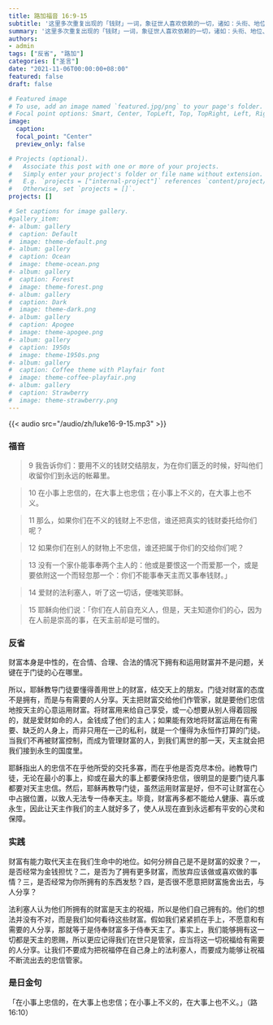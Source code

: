 ```yaml
---
title: 路加福音 16:9-15
subtitle: '这里多次重复出现的「钱财」一词，象征世人喜欢依赖的一切，诸如：头衔、地位、特权、荣誉、金钱等等。这一切原本都不是耶稣所憎恶的，而耶稣所关注的，是我们追求「钱财」的态度。不当的态度若使「钱财」变成我们生命中最重要的追求，或唯一的追求，那便会使我们舍本逐末，带我们远离生命之源、造物主、天主。让我们勉力使自己对「钱财」保持淡然的心态，不让内心受其牵制和约束，而将其视为一种工具，帮助我们善度真、善、美、圣的生活。'
summary: '这里多次重复出现的「钱财」一词，象征世人喜欢依赖的一切，诸如：头衔、地位、特权、荣誉、金钱等等。这一切原本都不是耶稣所憎恶的，而耶稣所关注的，是我们追求「钱财」的态度。不当的态度若使「钱财」变成我们生命中最重要的追求，或唯一的追求，那便会使我们舍本逐末，带我们远离生命之源、造物主、天主。让我们勉力使自己对「钱财」保持淡然的心态，不让内心受其牵制和约束，而将其视为一种工具，帮助我们善度真、善、美、圣的生活。'
authors:
- admin
tags: ["反省", "路加"]
categories: ["圣言"]
date: "2021-11-06T00:00:00+08:00"
featured: false
draft: false

# Featured image
# To use, add an image named `featured.jpg/png` to your page's folder.
# Focal point options: Smart, Center, TopLeft, Top, TopRight, Left, Right, BottomLeft, Bottom, BottomRight
image:
  caption:
  focal_point: "Center"
  preview_only: false

# Projects (optional).
#   Associate this post with one or more of your projects.
#   Simply enter your project's folder or file name without extension.
#   E.g. `projects = ["internal-project"]` references `content/project/deep-learning/index.md`.
#   Otherwise, set `projects = []`.
projects: []

# Set captions for image gallery.
#gallery_item:
#- album: gallery
#  caption: Default
#  image: theme-default.png
#- album: gallery
#  caption: Ocean
#  image: theme-ocean.png
#- album: gallery
#  caption: Forest
#  image: theme-forest.png
#- album: gallery
#  caption: Dark
#  image: theme-dark.png
#- album: gallery
#  caption: Apogee
#  image: theme-apogee.png
#- album: gallery
#  caption: 1950s
#  image: theme-1950s.png
#- album: gallery
#  caption: Coffee theme with Playfair font
#  image: theme-coffee-playfair.png
#- album: gallery
#  caption: Strawberry
#  image: theme-strawberry.png
---
```


{{< audio src="/audio/zh/luke16-9-15.mp3" >}}

### 福音
> 9 我告诉你们：要用不义的钱财交结朋友，为在你们匮乏的时候，好叫他们收留你们到永远的帐幕里。

> 10 在小事上忠信的，在大事上也忠信；在小事上不义的，在大事上也不义。

> 11 那么，如果你们在不义的钱财上不忠信，谁还把真实的钱财委托给你们呢？

> 12 如果你们在别人的财物上不忠信，谁还把属于你们的交给你们呢？

> 13 没有一个家仆能事奉两个主人的：他或是要恨这一个而爱那一个，或是要依附这一个而轻忽那一个：你们不能事奉天主而又事奉钱财。」

> 14 爱财的法利塞人，听了这一切话，便嗤笑耶稣。

> 15 耶稣向他们说：「你们在人前自充义人，但是，天主知道你们的心，因为在人前是崇高的事，在天主前却是可憎的。

### 反省
财富本身是中性的，在合情、合理、合法的情况下拥有和运用财富并不是问题，关键在于门徒的心在哪里。

所以，耶稣教导门徒要懂得善用世上的财富，结交天上的朋友。门徒对财富的态度不是拥有，而是与有需要的人分享。天主把财富交给他们作管家，就是要他们忠信地按天主的心意运用财富。将财富用来给自己享受，或一心想要从别人得着回报的，就是爱财如命的人，金钱成了他们的主人；如果能有效地将财富运用在有需要、缺乏的人身上，而非只用在一己的私利，就是一个懂得为永恒作打算的门徒。当我们不再被财富控制，而成为管理财富的人，到我们离世的那一天，天主就会把我们接到永生的国度里。

耶稣指出人的忠信不在乎他所受的交托多寡，而在乎他是否克尽本份。祂教导门徒，无论在最小的事上，抑或在最大的事上都要保持忠信，很明显的是要门徒凡事都要对天主忠信。然后，耶稣再教导门徒，虽然运用财富是好，但不可让财富在心中占据位置，以致人无法专一侍奉天主。毕竟，财富再多都不能给人健康、喜乐或永生，因此让天主作我们的主人就好多了，使人从现在直到永远都有平安的心灵和保障。

### 实践
财富有能力取代天主在我们生命中的地位。如何分辨自己是不是财富的奴隶？一，是否经常为金钱担忧？二，是否为了拥有更多财富，而放弃应该做或喜欢做的事情？三，是否经常为你所拥有的东西发愁？四，是否很不愿意把财富施舍出去，与人分享？

法利塞人认为他们所拥有的财富是天主的祝福，所以是他们自己拥有的。他们的想法并没有不对，而是我们如何看待这些财富。假如我们紧紧抓在手上，不愿意和有需要的人分享，那就等于是侍奉财富多于侍奉天主了。事实上，我们能够拥有这一切都是天主的恩赐，所以更应记得我们在世只是管家，应当将这一切祝福给有需要的人分享。让我们不要成为把祝福停在自己身上的法利塞人，而要成为能够让祝福不断流出去的忠信管家。

### 是日金句
「在小事上忠信的，在大事上也忠信；在小事上不义的，在大事上也不义。」（路16:10）
